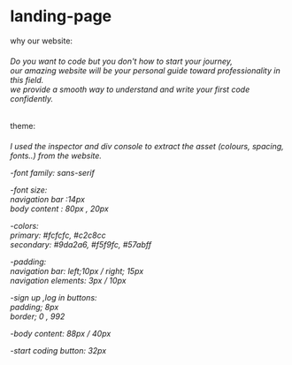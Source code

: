 # landing-page<br>
why our website:<br>

<h6>Do you want to code but you don't how to start your journey,<br> 
our amazing website will be your personal guide toward professionality in this field. <br>
we provide a smooth way to understand and write your first code confidently. </h6>

theme:
<h6>I used the  inspector and div console to extract the asset  (colours, spacing, fonts..) from the website.<br>
 
-font family:  sans-serif <br>

-font size:  <br>
  navigation bar :14px <br>
  body content :  80px , 20px <br>

-colors:<br>
  primary:  #fcfcfc,  #c2c8cc<br>
  secondary: #9da2a6,  #f5f9fc,  #57abff <br>
  
-padding: <br>
  navigation bar:  left;10px / right; 15px <br>
  navigation elements:  3px / 10px <br>

-sign up ,log in buttons:  <br>
  padding; 8px <br>
  border; 0 , 992 <br>

-body content:  88px / 40px <br>

-start coding button:  32px 
  </h6>
